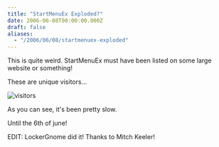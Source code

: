 ```yaml
---
title: "StartMenuEx Exploded?"
date: 2006-06-08T00:00:00.000Z
draft: false
aliases:
  - "/2006/06/08/startmenuex-exploded"
---
```

This is quite weird. StartMenuEx must have been listed on some large website or something!

These are unique visitors...

![visitors](https://content.anmo.io/user-1-72466e0d71aa7ee93df3d10214901299-visitors.jpg)

As you can see, it's been pretty slow.

Until the 6th of june!

EDIT: LockerGnome did it! Thanks to Mitch Keeler!